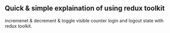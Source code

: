 ## Quick & simple explaination of using redux toolkit
incremenet & decrement & toggle visible counter login and logout state with redux toolkit.
